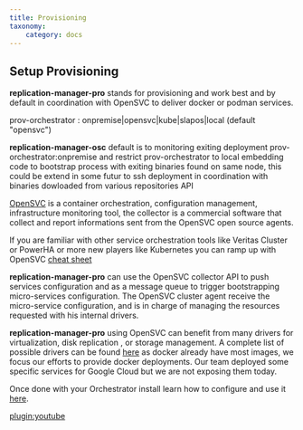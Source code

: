 ```yaml
---
title: Provisioning
taxonomy:
    category: docs
---
```


## Setup Provisioning

**replication-manager-pro** stands for provisioning and work best and by default in coordination with OpenSVC to deliver docker or podman services.

prov-orchestrator : onpremise|opensvc|kube|slapos|local (default "opensvc")

**replication-manager-osc** default is to monitoring exiting deployment prov-orchestrator:onpremise and restrict prov-orchestrator to local embedding code to bootstrap process with exiting binaries found on same node, this could be extend in some futur to ssh deployment in coordination with binaries dowloaded from various repositories API     

[OpenSVC](https://www.opensvc.com/) is a container orchestration, configuration management, infrastructure monitoring tool, the collector is a commercial software that collect and report informations sent from the OpenSVC open source agents.

If you are familiar with other service orchestration tools like Veritas Cluster or PowerHA or more new players like Kubernetes you can ramp up with OpenSVC [cheat sheet](https://docs.opensvc.com/latest/agent.rosettastone.html)  

**replication-manager-pro** can use the OpenSVC collector API to push services configuration and as a message queue to trigger bootstrapping micro-services configuration. The OpenSVC cluster agent receive the micro-service configuration, and is in charge of managing the resources requested with his internal drivers.

**replication-manager-pro** using OpenSVC can benefit from many drivers for virtualization, disk replication , or storage management. A complete list of possible drivers can be found [here](https://docs.opensvc.com/latest/agent.template.conf.html) as docker already have most images, we focus our efforts to provide docker deployments. Our team deployed some specific services for Google Cloud but we are not exposing them today.

Once done with your Orchestrator install learn how to configure and use it [here](/configuration/provisioning).


[plugin:youtube](https://www.youtube.com/watch?v=3eYlxZo8rRc)
